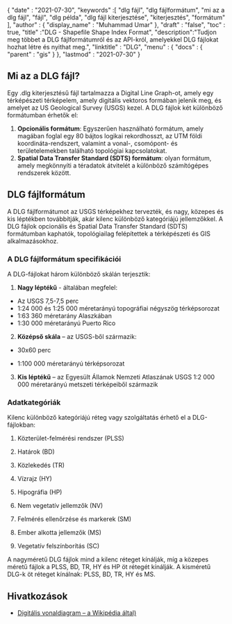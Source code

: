 {
  "date" : "2021-07-30",
  "keywords" :[ "dlg fájl", "dlg fájlformátum", "mi az a dlg fájl", "fájl", "dlg példa", "dlg fájl kiterjesztése", "kiterjesztés", "formátum" ],
  "author" : {
    "display_name" : "Muhammad Umar"
},
  "draft" : "false",
  "toc" : true,
  "title" :"DLG - Shapefile Shape Index Format",
  "description":"Tudjon meg többet a DLG fájlformátumról és az API-król, amelyekkel DLG fájlokat hozhat létre és nyithat meg.",
  "linktitle" : "DLG",
  "menu" : {
    "docs" : {
      "parent" : "gis"
}
},
  "lastmod" : "2021-07-30"
}

## Mi az a DLG fájl?
Egy .dlg kiterjesztésű fájl tartalmazza a Digital Line Graph-ot, amely egy térképészeti térképelem, amely digitális vektoros formában jelenik meg, és amelyet az US Geological Survey (USGS) kezel. A DLG fájlok két különböző formátumban érhetők el:
1. **Opcionális formátum**: Egyszerűen használható formátum, amely magában foglal egy 80 bájtos logikai rekordhosszt, az UTM földi koordináta-rendszert, valamint a vonal-, csomópont- és területelemekben található topológiai kapcsolatokat.
2. **Spatial Data Transfer Standard (SDTS) formátum**: olyan formátum, amely megkönnyíti a téradatok átvitelét a különböző számítógépes rendszerek között.

## DLG fájlformátum
A DLG fájlformátumot az USGS térképekhez tervezték, és nagy, közepes és kis léptékben továbbítják, akár kilenc különböző kategóriájú jellemzőkkel. A DLG fájlok opcionális és Spatial Data Transfer Standard (SDTS) formátumban kaphatók, topológiailag felépítettek a térképészeti és GIS alkalmazásokhoz.
### A DLG fájlformátum specifikációi
A DLG-fájlokat három különböző skálán terjesztik:

1. **Nagy léptékű** - általában megfelel:
- Az USGS 7,5-7,5 perc
- 1:24 000 és 1:25 000 méretarányú topográfiai négyszög térképsorozat
- 1:63 360 méretarány Alaszkában
- 1:30 000 méretarányú Puerto Rico
 

2. **Középső skála** – az USGS-ből származik:

- 30x60 perc

- 1:100 000 méretarányú térképsorozat
3. **Kis léptékű** – az Egyesült Államok Nemzeti Atlaszának USGS 1:2 000 000 méretarányú metszeti térképeiből származik
### Adatkategóriák
Kilenc különböző kategóriájú réteg vagy szolgáltatás érhető el a DLG-fájlokban:
1. Közterület-felmérési rendszer (PLSS)
2. Határok (BD)
3. Közlekedés (TR)
4. Vízrajz (HY)
5. Hipográfia (HP)
6. Nem vegetatív jellemzők (NV)
7. Felmérés ellenőrzése és markerek (SM)

8. Ember alkotta jellemzők (MS)

9. Vegetatív felszínborítás (SC)

A nagyméretű DLG fájlok mind a kilenc réteget kínálják, míg a közepes méretű fájlok a PLSS, BD, TR, HY és HP öt rétegét kínálják. A kisméretű DLG-k öt réteget kínálnak: PLSS, BD, TR, HY és MS.

## Hivatkozások

* [Digitális vonaldiagram – a Wikipédia által)](https://en.wikipedia.org/wiki/Digital_line_graph)


